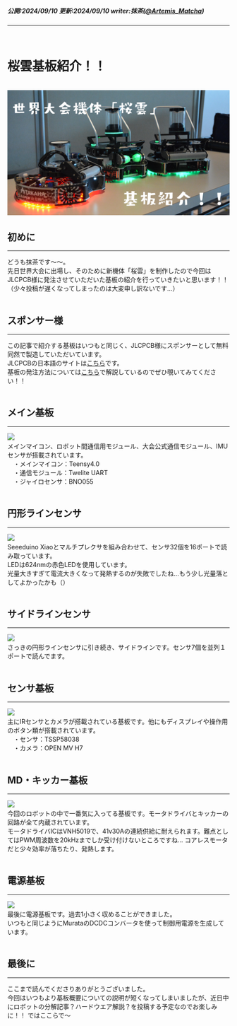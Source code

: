 ##### 公開:2024/09/10 更新:2024/09/10 writer:抹茶([@Artemis_Matcha](https://x.com/Artemis_Matcha))
---
<br>

# 桜雲基板紹介！！

<br>
<img src="title.png" class="postpic"> 
<br>

## 初めに
---
どうも抹茶です～～。<br>
先日世界大会に出場し、そのために新機体「桜雲」を制作したので今回はJLCPCB様に発注させていただいた基板の紹介を行っていきたいと思います！！
（少々投稿が遅くなってしまったのは大変申し訳ないです...）
<br>
<br>

## スポンサー様
---
この記事で紹介する基板はいつもと同じく、JLCPCB様にスポンサーとして無料同然で製造していただいています。<br>
JLCPCBの日本語のサイトは[こちら](https://jlcpcb.jp/)です。<br>
基板の発注方法については[こちら](https://munako-artemis.github.io/blog/20221230/index.html)で解説しているのでぜひ覗いてみてください！！
<br>
<br>

## メイン基板
---
<img src="1.JPG" class="postpic"> 
<br>
メインマイコン、ロボット間通信用モジュール、大会公式通信モジュール、IMUセンサが搭載されています。<br>
　・メインマイコン：Teensy4.0<br>
　・通信モジュール：Twelite UART<br>
　・ジャイロセンサ：BNO055
<br>
<br>

## 円形ラインセンサ
---
<img src="2.JPG" class="postpic"> 
<br>
Seeeduino Xiaoとマルチプレクサを組み合わせて、センサ32個を16ポートで読み取っています。<br>
LEDは624nmの赤色LEDを使用しています。<br>
光量大きすぎて電流大きくなって発熱するのが失敗でしたね...もう少し光量落としてよかったかも（）
<br>
<br>

## サイドラインセンサ
---
<img src="3.JPG" class="postpic"> 
<br>
さっきの円形ラインセンサに引き続き、サイドラインです。センサ7個を並列１ポートで読んでます。
<br>
<br>

## センサ基板
---
<img src="4.JPG" class="postpic"> 
<br>
主にIRセンサとカメラが搭載されている基板です。他にもディスプレイや操作用のボタン類が搭載されています。<br>
　・センサ：TSSP58038<br>
　・カメラ：OPEN MV H7
<br>
<br>

## MD・キッカー基板
---
<img src="5.JPG" class="postpic"> 
<br>
今回のロボットの中で一番気に入ってる基板です。モータドライバとキッカーの回路が全て内蔵されています。<br>
モータドライバICはVNH5019で、41v30Aの連続供給に耐えられます。難点としてはPWM周波数を20kHzまでしか受け付けないところですね...
コアレスモータだと少々効率が落ちたり、発熱します。
<br>
<br>

## 電源基板
---
<img src="6.JPG" class="postpic"> 
<br>
最後に電源基板です。過去1小さく収めることができました。<br>
いつもと同じようにMurataのDCDCコンバータを使って制御用電源を生成しています。
<br>
<br>

## 最後に
---
ここまで読んでくださりありがとうございました。<br>
今回はいつもより基板概要についての説明が短くなってしまいましたが、近日中にロボットの分解記事？ハードウエア解説？を投稿する予定なのでお楽しみに！！
ではここらで～<br>